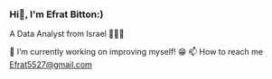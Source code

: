 ### Hi👋, I'm Efrat Bitton:)
A Data Analyst from Israel 👩🏻‍💻

🔭 I’m currently working on improving myself! 😁
📫 How to reach me Efrat5527@gmail.com
<!--
**EfratBitton/EfratBitton** is a ✨ _special_ ✨ repository because its `README.md` (this file) appears on your GitHub profile.

Here are some ideas to get you started:

- 🔭 I’m currently working on ...
- 🌱 I’m currently learning ...
- 👯 I’m looking to collaborate on ...
- 🤔 I’m looking for help with ...
- 💬 Ask me about ...
- 📫 How to reach me: ...
- 😄 Pronouns: ...
- ⚡ Fun fact: ...
-->
